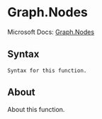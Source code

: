 ---
---

# Graph.Nodes

Microsoft Docs: [Graph.Nodes](https://docs.microsoft.com/en-us/powerquery-m/graph-nodes)

## Syntax

```
Syntax for this function.
```

## About

About this function.


